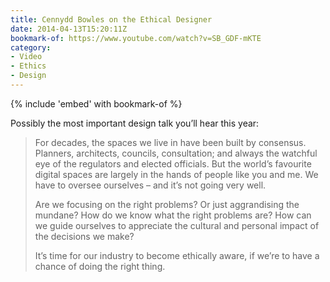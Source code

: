 ```yaml
---
title: Cennydd Bowles on the Ethical Designer
date: 2014-04-13T15:20:11Z
bookmark-of: https://www.youtube.com/watch?v=SB_GDF-mKTE
category:
- Video
- Ethics
- Design
---
```

{% include 'embed' with bookmark-of %}

Possibly the most important design talk you’ll hear this year:

> For decades, the spaces we live in have been built by consensus. Planners, architects, councils, consultation; and always the watchful eye of the regulators and elected officials. But the world’s favourite digital spaces are largely in the hands of people like you and me. We have to oversee ourselves – and it’s not going very well.
>
> Are we focusing on the right problems? Or just aggrandising the mundane? How do we know what the right problems are? How can we guide ourselves to appreciate the cultural and personal impact of the decisions we make?
>
> It’s time for our industry to become ethically aware, if we’re to have a chance of doing the right thing.

